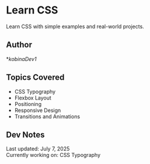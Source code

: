 # Learn CSS

Learn CSS with simple examples and real-world projects.

## Author

**kobinaDev1*

## Topics Covered

- CSS Typography
- Flexbox Layout
- Positioning
- Responsive Design
- Transitions and Animations

## Dev Notes

<!-- start-dev-notes -->
Last updated: July 7, 2025  
Currently working on: CSS Typography
<!-- end-dev-notes -->
